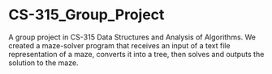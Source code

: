 # CS-315_Group_Project
A group project in CS-315 Data Structures and Analysis of Algorithms. We created a maze-solver program that receives an input of a text file representation of a maze, converts it into a tree, then solves and outputs the solution to the maze.  
